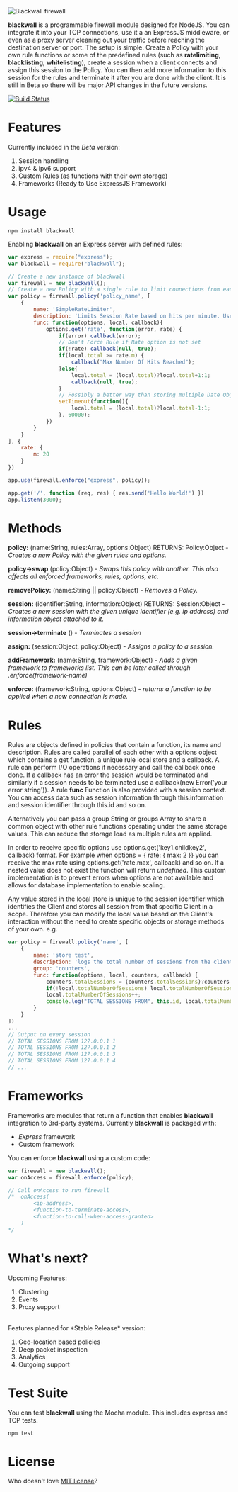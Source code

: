 <img src="https://raw.githubusercontent.com/schahriar/blackwall/master/blackwall.png" alt="Blackwall firewall" title="Blackwall" />

**blackwall** is a programmable firewall module designed for NodeJS. You can integrate it into your TCP connections, use it a an ExpressJS middleware, or even as a proxy server cleaning out your traffic before reaching the destination server or port. The setup is simple. Create a Policy with your own rule functions or some of the predefined rules (such as **ratelimiting**, **blacklisting**, **whitelisting**), create a session when a client connects and assign this session to the Policy. You can then add more information to this session for the rules and terminate it after you are done with the client. It is still in Beta so there will be major API changes in the future versions.

[![Build Status](https://travis-ci.org/schahriar/blackwall.svg)](https://travis-ci.org/schahriar/blackwall)

# Features
Currently included in the *Beta* version:

1. Session handling
2. ipv4 & ipv6 support
1. Custom Rules (as functions with their own storage)
4. Frameworks (Ready to Use ExpressJS Framework)

# Usage
```
npm install blackwall
```

Enabling **blackwall** on an Express server with defined rules:
```javascript
var express = require("express");
var blackwall = require("blackwall");

// Create a new instance of blackwall
var firewall = new blackwall();
// Create a new Policy with a single rule to limit connections from each Client to 20 per minute
var policy = firewall.policy('policy_name', [
    {
        name: 'SimpleRateLimiter',
        description: 'Limits Session Rate based on hits per minute. Use ratelimiter rule for production.',
        func: function(options, local, callback){
            options.get('rate', function(error, rate) {
                if(error) callback(error);
                // Don't Force Rule if Rate option is not set
                if(!rate) callback(null, true);
                if(local.total >= rate.m) {
                    callback("Max Number Of Hits Reached");
                }else{
                    local.total = (local.total)?local.total+1:1;
                    callback(null, true);
                }
                // Possibly a better way than storing multiple Date Objects
                setTimeout(function(){
                    local.total = (local.total)?local.total-1:1;
                }, 60000);
            })
        }
    }
], {
    rate: {
        m: 20
    }
})

app.use(firewall.enforce("express", policy));

app.get('/', function (req, res) { res.send('Hello World!') })
app.listen(3000);
```

# Methods

**policy:** (name:String, rules:Array, options:Object) RETURNS: Policy:Object - *Creates a new Policy with the given rules and options.*

**policy->swap** (policy:Object) - *Swaps this policy with another. This also affects all enforced frameworks, rules, options, etc.*

**removePolicy:** (name:String || policy:Object) - *Removes a Policy.*

**session:** (identifier:String, information:Object) RETURNS: Session:Object -
*Creates a new session with the given unique identifier (e.g. ip address) and information object attached to it.*

**session->terminate** () - *Terminates a session*

**assign:** (session:Object, policy:Object) -
*Assigns a policy to a session.*

**addFramework:** (name:String, framework:Object) - *Adds a given framework to frameworks list. This can be later called through .enforce(framework-name)*

**enforce:** (framework:String, options:Object) - *returns a function to be applied when a new connection is made.*

# Rules
Rules are objects defined in policies that contain a function, its name and description. Rules are called parallel of each other with a options object which contains a get function, a unique rule local store and a callback. A rule can perform I/O operations if necessary and call the callback once done. If a callback has an error the session would be terminated and similarly if a session needs to be terminated use a callback(new Error('your error string')). A rule **func** Function is also provided with a session context. You can access data such as session information through this.information and session identifier through this.id and so on.

Alternatively you can pass a group String or groups Array to share a common object with other rule functions operating under the same storage values. This can reduce the storage load as multiple rules are applied.

In order to receive specific options use options.get('key1.childkey2', callback) format. For example when options = { rate: { max: 2 }} you can receive the max rate using options.get('rate.max', callback) and so on. If a nested value does not exist the function will return *undefined*. This custom implementation is to prevent errors when options are not available and allows for database implementation to enable scaling.

Any value stored in the local store is unique to the session identifier which identifies the Client and stores all session from that specific Client in a scope. Therefore you can modify the local value based on the Client's interaction without the need to create specific objects or storage methods of your own.
e.g.
```javascript
var policy = firewall.policy('name', [
    {
        name: 'store test',
        description: 'logs the total number of sessions from the client every time a new session is created',
        group: 'counters',
        func: function(options, local, counters, callback) {
            counters.totalSessions = (counters.totalSessions)?counters.totalSessions+1:1;
            if(!local.totalNumberOfSessions) local.totalNumberOfSessions = 0;
            local.totalNumberOfSessions++;
            console.log("TOTAL SESSIONS FROM", this.id, local.totalNumberOfSessions);
        }
    }
])
...
// Output on every session
// TOTAL SESSIONS FROM 127.0.0.1 1
// TOTAL SESSIONS FROM 127.0.0.1 2
// TOTAL SESSIONS FROM 127.0.0.1 3
// TOTAL SESSIONS FROM 127.0.0.1 4
// ...
```

# Frameworks
Frameworks are modules that return a function that enables **blackwall** integration to 3rd-party systems. Currently **blackwall** is packaged with:
- *Express* framework
- Custom framework

You can enforce **blackwall** using a custom code:
```javascript
var firewall = new blackwall();
var onAccess = firewall.enforce(policy);

// Call onAccess to run firewall
/*  onAccess(
        <ip-address>,
        <function-to-terminate-access>,
        <function-to-call-when-access-granted>
    )
*/

```

# What's next?

Upcoming Features:

1. Clustering
2. Events
3. Proxy support

<br>
Features planned for *Stable Release* version:

1. Geo-location based policies
2. Deep packet inspection
3. Analytics
4. Outgoing support

# Test Suite
You can test **blackwall** using the Mocha module. This includes express and TCP tests.
```javascript
npm test
```

# License
Who doesn't love [MIT license](https://raw.githubusercontent.com/schahriar/blackwall/master/LICENSE)?
